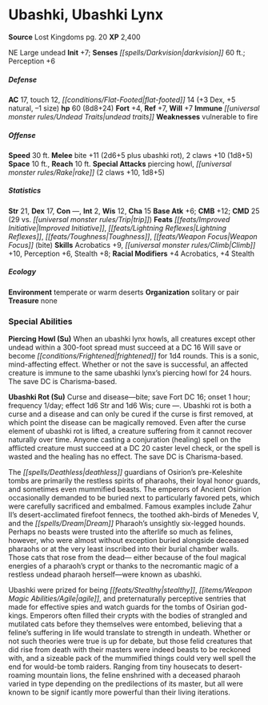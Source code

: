 ﻿---
cssclass: [monsters]
title1: Ubashki, Ubashki Lynx
title2: Ubashki Lynx
CR: 6
sources:
- name: Lost Kingdoms
  page: 20
  link: http://paizo.com/products/btpy8sa5?Pathfinder-Campaign-Setting-Lost-Kingdoms
XP: 2400
alignment: NE
size: Large
type: undead
initiative:
  bonus: 7
senses:
  darkvision: 60
AC:
  AC: 17
  touch: 12
  flat_footed: 14
  components:
    dex: 3
    natural: 5
    size: -1
HP:
  HP: 60
  long: 8d8+24
saves:
  fort: 4
  ref: 7
  will: 7
immunities:
- undead traits
weaknesses:
- vulnerable to fire
speeds:
  base: 30
attacks:
  melee:
  - - text: bite +11 (2d6+5 plus ubashki rot)
      entries:
      - - damage: 2d6+5
        - effect: ubashki rot
      attack: bite
      bonus:
      - 11
    - text: 2 claws +10 (1d8+5)
      entries:
      - - damage: 1d8+5
      count: 2
      attack: claws
      bonus:
      - 10
  special:
  - piercing howl
  - rake (2 claws +10, 1d8+5)
space: 10
reach: 10
ability_scores:
  STR: 21
  DEX: 17
  CON:
  INT: 2
  WIS: 12
  CHA: 15
BAB: 6
CMB: 12
CMD: 25
CMD_other: 29 vs. trip
feats:
- name: Improved Initiative
- name: Lightning Reflexes
- name: Toughness
- name: Weapon Focus (bite)
skills:
  Acrobatics: 9
  Climb: 10
  Perception: 6
  Stealth: 8
  _racial_mods:
    Acrobatics:
      _: 4
    Stealth:
      _: 4
ecology:
  environment: temperate or warm deserts
  organization: solitary or pair
  treasure_type: none
special_abilities:
  Piercing Howl (Su): When an ubashki lynx howls, all creatures except other undead
    within a 300-foot spread must succeed at a DC 16 Will save or become frightened
    for 1d4 rounds. This is a sonic, mind-affecting effect. Whether or not the save
    is successful, an affected creature is immune to the same ubashki lynx's piercing
    howl for 24 hours. The save DC is Charisma-based.
  Ubashki Rot (Su): |-
    Curse and disease-bite; save Fort DC 16; onset 1 hour; frequency 1/day; effect 1d6 Str and 1d6 Wis; cure -. Ubashki rot is both a curse and a disease and can only be cured if the curse is first removed, at which point the disease can be magically removed. Even after the curse element of ubashki rot is lifted, a creature suffering from it cannot recover naturally over time. Anyone casting a conjuration (healing) spell on the afflicted creature must succeed at a DC 20 caster level check, or the spell is wasted and the healing has no effect. The save DC is Charisma-based.

    The deathless guardians of Osirion's pre-Keleshite tombs are primarily the restless spirits of pharaohs, their loyal honor guards, and sometimes even mummified beasts. The emperors of Ancient Osirion occasionally demanded to be buried next to particularly favored pets, which were carefully sacrificed and embalmed. Famous examples include Zahur II's desert-acclimated firefoot fennecs, the toothed akh-birds of Menedes V, and the Dream Pharaoh's unsightly six-legged hounds. Perhaps no beasts were trusted into the afterlife so much as felines, however, who were almost without exception buried alongside deceased pharaohs or at the very least inscribed into their burial chamber walls. Those cats that rose from the dead- either because of the foul magical energies of a pharaoh's crypt or thanks to the necromantic magic of a restless undead pharaoh herself-were known as ubashki.

    Ubashki were prized for being stealthy, agile, and preternaturally perceptive sentries that made for effective spies and watch guards for the tombs of Osirian god-kings. Emperors often filled their crypts with the bodies of strangled and mutilated cats before they themselves were entombed, believing that a feline's suffering in life would translate to strength in undeath. Whether or not such theories were true is up for debate, but those felid creatures that did rise from death with their masters were indeed beasts to be reckoned with, and a sizeable pack of the mummified things could very well spell the end for would-be tomb raiders. Ranging from tiny housecats to desert-roaming mountain lions, the feline enshrined with a deceased pharaoh varied in type depending on the predilections of its master, but all were known to be signif icantly more powerful than their living iterations.
desc_long: ''

---

# Ubashki, Ubashki Lynx

**Source** Lost Kingdoms pg. 20
**XP** 2,400

NE Large undead
**Init** +7; **Senses** _[[spells/Darkvision|darkvision]]_ 60 ft.; Perception +6

##### Defense

**AC** 17, touch 12, _[[conditions/Flat-Footed|flat-footed]]_ 14 (+3 Dex, +5 natural, –1 size)
**hp** 60 (8d8+24)
**Fort** +4, **Ref** +7, **Will** +7
**Immune** _[[universal monster rules/Undead Traits|undead traits]]_
**Weaknesses** vulnerable to fire

##### Offense
**Speed** 30 ft.
**Melee** bite +11 (2d6+5 plus ubashki rot), 2 claws +10 (1d8+5)
**Space** 10 ft., **Reach** 10 ft.
**Special Attacks** piercing howl, _[[universal monster rules/Rake|rake]]_ (2 claws +10, 1d8+5)

##### Statistics
**Str** 21, **Dex** 17, **Con** —, **Int** 2, **Wis** 12, **Cha** 15
**Base Atk** +6; **CMB** +12; **CMD** 25 (29 vs. _[[universal monster rules/Trip|trip]]_)
**Feats** _[[feats/Improved Initiative|Improved Initiative]]_, _[[feats/Lightning Reflexes|Lightning Reflexes]]_, _[[feats/Toughness|Toughness]]_, _[[feats/Weapon Focus|Weapon Focus]]_ (bite)
**Skills** Acrobatics +9, _[[universal monster rules/Climb|Climb]]_ +10, Perception +6, Stealth +8; **Racial Modifiers** +4 Acrobatics, +4 Stealth

##### Ecology

**Environment** temperate or warm deserts
**Organization** solitary or pair
**Treasure** none

### Special Abilities

**Piercing Howl (Su)** When an ubashki lynx howls, all creatures except other undead within a 300-foot spread must succeed at a DC 16 Will save or become _[[conditions/Frightened|frightened]]_ for 1d4 rounds. This is a sonic, mind-affecting effect. Whether or not the save is successful, an affected creature is immune to the same ubashki lynx’s piercing howl for 24 hours. The save DC is Charisma-based.

**Ubashki Rot (Su)** Curse and disease—bite; save Fort DC 16; onset 1 hour; frequency 1/day; effect 1d6 Str and 1d6 Wis; cure —. Ubashki rot is both a curse and a disease and can only be cured if the curse is first removed, at which point the disease can be magically removed. Even after the curse element of ubashki rot is lifted, a creature suffering from it cannot recover naturally over time. Anyone casting a conjuration (healing) spell on the afflicted creature must succeed at a DC 20 caster level check, or the spell is wasted and the healing has no effect. The save DC is Charisma-based.

The _[[spells/Deathless|deathless]]_ guardians of Osirion’s pre-Keleshite tombs are primarily the restless spirits of pharaohs, their loyal honor guards, and sometimes even mummified beasts. The emperors of Ancient Osirion occasionally demanded to be buried next to particularly favored pets, which were carefully sacrificed and embalmed. Famous examples include Zahur II’s desert-acclimated firefoot fennecs, the toothed akh-birds of Menedes V, and the _[[spells/Dream|Dream]]_ Pharaoh’s unsightly six-legged hounds. Perhaps no beasts were trusted into the afterlife so much as felines, however, who were almost without exception buried alongside deceased pharaohs or at the very least inscribed into their burial chamber walls. Those cats that rose from the dead— either because of the foul magical energies of a pharaoh’s crypt or thanks to the necromantic magic of a restless undead pharaoh herself—were known as ubashki.

Ubashki were prized for being _[[feats/Stealthy|stealthy]]_, _[[items/Weapon Magic Abilities/Agile|agile]]_, and preternaturally perceptive sentries that made for effective spies and watch guards for the tombs of Osirian god-kings. Emperors often filled their crypts with the bodies of strangled and mutilated cats before they themselves were entombed, believing that a feline’s suffering in life would translate to strength in undeath. Whether or not such theories were true is up for debate, but those felid creatures that did rise from death with their masters were indeed beasts to be reckoned with, and a sizeable pack of the mummified things could very well spell the end for would-be tomb raiders. Ranging from tiny housecats to desert-roaming mountain lions, the feline enshrined with a deceased pharaoh varied in type depending on the predilections of its master, but all were known to be signif icantly more powerful than their living iterations.